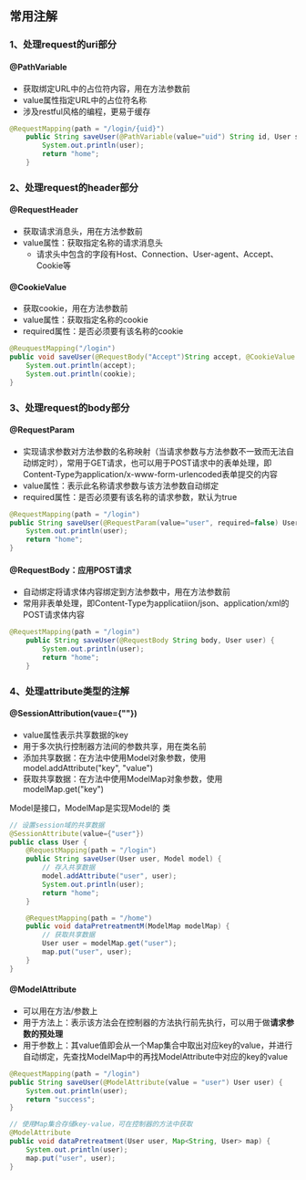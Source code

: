 ## 常用注解

### 1、处理request的uri部分

#### @PathVariable

- 获取绑定URL中的占位符内容，用在方法参数前
- value属性指定URL中的占位符名称
- 涉及restful风格的编程，更易于缓存

```java
@RequestMapping(path = "/login/{uid}")
    public String saveUser(@PathVariable(value="uid") String id, User suer) {
        System.out.println(user);
        return "home";
    }
```

### 2、处理request的header部分

#### @RequestHeader

- 获取请求消息头，用在方法参数前
- value属性：获取指定名称的请求消息头
  - 请求头中包含的字段有Host、Connection、User-agent、Accept、Cookie等

#### @CookieValue

- 获取cookie，用在方法参数前
- value属性：获取指定名称的cookie
- required属性：是否必须要有该名称的cookie

```java
@ReuquestMapping("/login")
public void saveUser(@RequestBody("Accept")String accept, @CookieValue String cookie) {
    System.out.println(accept);
    System.out.println(cookie);
}
```

### 3、处理request的body部分

#### @RequestParam

- 实现请求参数对方法参数的名称映射（当请求参数与方法参数不一致而无法自动绑定时），常用于GET请求，也可以用于POST请求中的表单处理，即Content-Type为application/x-www-form-urlencoded表单提交的内容
- value属性：表示此名称请求参数与该方法参数自动绑定
- required属性：是否必须要有该名称的请求参数，默认为true

```java
@RequestMapping(path = "/login")
public String saveUser(@RequestParam(value="user", required=false) User user, HttpServlet request) {
    System.out.println(user);
    return "home";
}
```

#### @RequestBody：应用POST请求

- 自动绑定将请求体内容绑定到方法参数中，用在方法参数前
- 常用非表单处理，即Content-Type为applicatiion/json、application/xml的POST请求体内容

```java
@RequestMapping(path = "/login")
    public String saveUser(@RequestBody String body, User user) {
        System.out.println(user);
        return "home";
    }
```

### 4、处理attribute类型的注解

#### @SessionAttribution(vaue={""})

- value属性表示共享数据的key
- 用于多次执行控制器方法间的参数共享，用在类名前
- 添加共享数据：在方法中使用Model对象参数，使用model.addAttribute("key", "value")
- 获取共享数据：在方法中使用ModelMap对象参数，使用modelMap.get("key")

Model是接口，ModelMap是实现Model的 类

```java
// 设置session域的共享数据
@SessionAttribute(value={"user"})
public class User {
    @RequestMapping(path = "/login")
    public String saveUser(User user, Model model) {
        // 存入共享数据
        model.addAttribute("user", user);
        System.out.println(user);
        return "home";
    }

    @RequestMapping(path = "/home")
    public void dataPretreatmentM(ModelMap modelMap) {
        // 获取共享数据
        User user = modelMap.get("user");
        map.put("user", user);
    }
}
```

#### @ModelAttribute

- 可以用在方法/参数上
- 用于方法上：表示该方法会在控制器的方法执行前先执行，可以用于做**请求参数的预处理**
- 用于参数上：其value值即会从一个Map集合中取出对应key的value，并进行自动绑定，先查找ModelMap中的再找ModelAttribute中对应的key的value

```java
@RequestMapping(path = "/login")
public String saveUser(@ModelAttribute(value = "user") User user) {
    System.out.println(user);
    return "success";
}

// 使用Map集合存储key-value，可在控制器的方法中获取
@ModelAttribute
public void dataPretreatment(User user, Map<String, User> map) {
    System.out.println(user);
    map.put("user", user);
}
```

